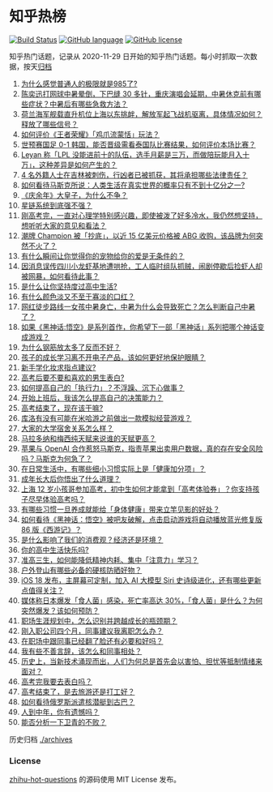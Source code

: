 # 知乎热榜
[![Build Status](https://github.com/ToWeLong/zhihu-hot-questions/workflows/CI/badge.svg)](https://github.com/ToWeLong/zhihu-hot-questions/actions)
[![GitHub language](https://img.shields.io/badge/language-golang-orange.svg)](https://golang.org/)
[![GitHub license](https://img.shields.io/github/license/ToWeLong/zhihu-hot-questions)](https://github.com/ToWeLong/zhihu-hot-questions/blob/main/LICENSE)

知乎热门话题，记录从 2020-11-29 日开始的知乎热门话题。每小时抓取一次数据，按天[归档](./archives)

<!-- BEGIN -->

1. [为什么感觉普通人的极限就是985了?](https://www.zhihu.com/question/658504774)
1. [陈奕迅打网球中暑晕倒，下巴缝 30 多针，重庆演唱会延期，中暑休克前有哪些症状？中暑后有哪些急救方法？](https://www.zhihu.com/question/658622344)
1. [荷兰海军舰载直升机位上海以东挑衅，解放军起飞战机驱离，具体情况如何？释放了哪些信号？](https://www.zhihu.com/question/658651265)
1. [如何评价《王者荣耀》「鸡爪流蒙恬」玩法？](https://www.zhihu.com/question/658547502)
1. [世预赛国足 0-1 韩国，能否晋级需看泰国队比赛结果，如何评价本场比赛？](https://www.zhihu.com/question/658635911)
1. [Leyan 称「LPL 没能进前十的队伍，选手月薪是三万，而做陪玩能月入十万」，这种差异是如何产生的？](https://www.zhihu.com/question/658622229)
1. [4 名外籍人士在吉林被刺伤，行凶者已被抓获，其将承担哪些法律责任？](https://www.zhihu.com/question/658660555)
1. [如何看待马斯克所说：人类生活在真实世界的概率只有不到十亿分之一?](https://www.zhihu.com/question/658504787)
1. [《庆余年》大皇子，为什么不争？](https://www.zhihu.com/question/658013108)
1. [星链系统到底强不强？](https://www.zhihu.com/question/393114442)
1. [刚高考完，一直对心理学特别感兴趣，即使被泼了好多冷水，我仍然想坚持，想听听大家的意见和看法？](https://www.zhihu.com/question/658558775)
1. [潮牌 Champion 被「抄底」，以近 15 亿美元价格被 ABG 收购，该品牌为何突然不火了？](https://www.zhihu.com/question/658556891)
1. [有什么瞬间让你觉得你的宠物给你的爱是无条件的？](https://www.zhihu.com/question/652622408)
1. [因消息误传四川小龙虾基地遭哄抢，工人临时组队抓贼，闹剧停歇后捡虾人却被网暴，如何看待此事？](https://www.zhihu.com/question/658209059)
1. [是什么让你坚持度过高中生活?](https://www.zhihu.com/question/654783923)
1. [有什么颜色淡又不至于寡淡的口红？](https://www.zhihu.com/question/268852359)
1. [网红徒步路线一女孩中暑身亡，中暑为什么会导致死亡？怎么判断自己中暑了？](https://www.zhihu.com/question/658566965)
1. [如果《黑神话:悟空》是系列首作，你希望下一部「黑神话」系列把哪个神话变成游戏？](https://www.zhihu.com/question/658469198)
1. [为什么钢筋放太多了反而不好？](https://www.zhihu.com/question/588629540)
1. [孩子的成长学习离不开电子产品，该如何更好地保护眼睛？](https://www.zhihu.com/question/657766515)
1. [新手学化妆求指点建议?](https://www.zhihu.com/question/656448014)
1. [高考后要不要和喜欢的男生表白?](https://www.zhihu.com/question/658576883)
1. [如何提高自己的「执行力」？不浮躁、沉下心做事？](https://www.zhihu.com/question/658048952)
1. [开始上班后，我该怎么提高自己的决策能力？](https://www.zhihu.com/question/657945047)
1. [高考结束了，现在该干嘛?](https://www.zhihu.com/question/658558558)
1. [库洛有没有可能在米哈游之前做出一款模拟经营游戏？](https://www.zhihu.com/question/653964717)
1. [大家的大学宿舍关系怎么样？](https://www.zhihu.com/question/655202237)
1. [马拉多纳和梅西纯天赋来说谁的天赋更高？](https://www.zhihu.com/question/656317968)
1. [苹果与 OpenAI 合作惹怒马斯克，指责苹果出卖用户数据，真的存在安全风险吗？马斯克为何急了？](https://www.zhihu.com/question/658607099)
1. [在日常生活中，有哪些细小习惯实际上是「健康加分项」？](https://www.zhihu.com/question/657766350)
1. [成年长大后你悟出了什么道理？](https://www.zhihu.com/question/658510007)
1. [上海 12 岁小孩哥参加高考，初中生如何才能拿到「高考体验券」？你支持孩子尽早体验高考吗？](https://www.zhihu.com/question/658567808)
1. [有哪些习惯一旦养成就能给「身体健康」带来立竿见影的好处？](https://www.zhihu.com/question/657766424)
1. [如何看待《黑神话：悟空》被吧友破解，点击启动游戏将自动播放蓝光修复版 86 版《西游记》？](https://www.zhihu.com/question/658573383)
1. [是什么影响了我们的消费观？经济还是环境？](https://www.zhihu.com/question/657819695)
1. [你的高中生活快乐吗?](https://www.zhihu.com/question/658268826)
1. [准高三生，如何能降低精神内耗、集中「注意力」学习？](https://www.zhihu.com/question/658094803)
1. [户外登山有哪些必备的硬核防晒好物？](https://www.zhihu.com/question/656087059)
1. [iOS 18 发布，主屏幕可定制，加入 AI 大模型 Siri 史诗级进化，还有哪些更新点值得关注？](https://www.zhihu.com/question/658590093)
1. [媒体称日本爆发「食人菌」感染，死亡率高达 30%，「食人菌」是什么？为何突然爆发？该如何预防？](https://www.zhihu.com/question/657553483)
1. [职场生涯规划中，怎么识别并跨越成长的瓶颈期？](https://www.zhihu.com/question/657937497)
1. [刚入职公司四个月，同事建议我离职怎么办？](https://www.zhihu.com/question/656460780)
1. [在职场中跟同事已经翻了脸还有必要和好吗？](https://www.zhihu.com/question/653739187)
1. [我有些不善言辞，该怎么和同事相处？](https://www.zhihu.com/question/657937702)
1. [历史上，当新技术涌现而出，人们为何总是首先会以害怕、担忧等抵制情绪来面对？](https://www.zhihu.com/question/657443375)
1. [高考完我要去表白吗？](https://www.zhihu.com/question/658505299)
1. [高考结束了，是去旅游还是打工好？](https://www.zhihu.com/question/658532903)
1. [如何看待俄罗斯派遣核潜艇到古巴？](https://www.zhihu.com/question/658287169)
1. [人到中年，你有遗憾吗？](https://www.zhihu.com/question/658169722)
1. [能否分析一下卫青的不败？](https://www.zhihu.com/question/519360555)

<!-- END -->

历史归档 [./archives](./archives)


### License
[zhihu-hot-questions](https://github.com/towelong/zhihu-hot-questions) 的源码使用 MIT License 发布。